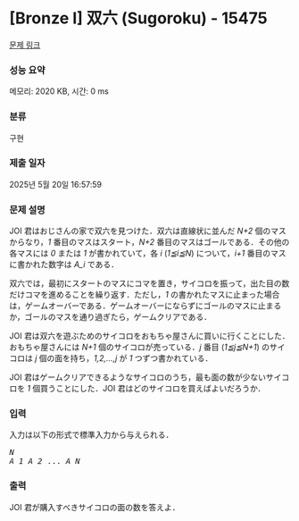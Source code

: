 # [Bronze I] 双六 (Sugoroku) - 15475 

[문제 링크](https://www.acmicpc.net/problem/15475) 

### 성능 요약

메모리: 2020 KB, 시간: 0 ms

### 분류

구현

### 제출 일자

2025년 5월 20일 16:57:59

### 문제 설명

<p>JOI 君はおじさんの家で双六を見つけた．双六は直線状に並んだ <var>N+2</var> 個のマスからなり，<var>1</var> 番目のマスはスタート，<var>N+2</var> 番目のマスはゴールである．その他の各マスには <var>0</var> または <var>1</var> が書かれていて，各 <var>i</var> (<var>1≦i≦N</var>) について，<var>i+1</var> 番目のマスに書かれた数字は <var>A_i</var> である．</p>

<p>双六では，最初にスタートのマスにコマを置き，サイコロを振って，出た目の数だけコマを進めることを繰り返す．ただし，<var>1</var> の書かれたマスに止まった場合は，ゲームオーバーである．ゲームオーバーにならずにゴールのマスに止まるか，ゴールのマスを通り過ぎたら，ゲームクリアである．</p>

<p>JOI 君は双六を遊ぶためのサイコロをおもちゃ屋さんに買いに行くことにした．おもちゃ屋さんには <var>N+1</var> 個のサイコロが売っている．<var>j</var> 番目 (<var>1≦j≦N+1</var>) のサイコロは <var>j</var> 個の面を持ち，<var>1,2,...,j</var> が <var>1</var> つずつ書かれている．</p>

<p>JOI 君はゲームクリアできるようなサイコロのうち，最も面の数が少ないサイコロを <var>1</var> 個買うことにした．JOI 君はどのサイコロを買えばよいだろうか．</p>

### 입력 

 <p>入力は以下の形式で標準入力から与えられる．</p>

<pre><var>N</var>
<var>A_1</var> <var>A_2</var> ... <var>A_N</var>
</pre>

### 출력 

 <p>JOI 君が購入すべきサイコロの面の数を答えよ．</p>

